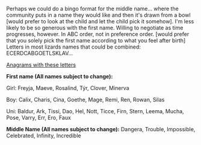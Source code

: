 Perhaps we could do a bingo format for the middle name... where the community puts in a name they would like and then it's drawn from a bowl [would prefer to look at the child and let the child pick it somehow]. 
I'm less likely to be so generous with the first name. Willing to negotiate as time progresses, however. In ABC order, not in preference order. [would prefer that you solely pick the first name according to what you feel after birth]
Letters in most lizards names that could be combined: ECERDCABGOETLSKLAV...

[Anagrams with these letters](https://word.tips/unscramble/ECERDCABGOETLSK?v=v348)

**First name (All names subject to change):**

Girl: Freyja, Maeve, Rosalind, Týr, Clover, Minerva

Boy: Calix, Charis, Cina, Goethe, Mage, Remi, Ren, Rowan, Silas

Uni: Baldur, Ark, Tissi, Dao, Hel, Nott, Ticce, Firn, Stern, Leema, Mucha, Pose, Varry, Err, Ero, Faux

**Middle Name (All names subject to change):**
Dangera, Trouble, Impossible, Celebrated, Infinity, Incredible

